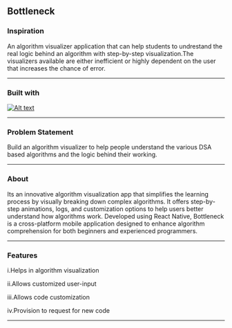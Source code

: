 

## Bottleneck

### Inspiration

An algorithm visualizer application that can help students to undrestand the real logic behind an algorithm with step-by-step visualization.The visualizers available are either inefficient or highly dependent on the user that increases the chance of error.

***
### Built with

<a href="https://reactnative.dev/" >![Alt text](https://github.com/souviks22/bottleneck-native/blob/master/react.jpeg)</a>

 ***
### Problem Statement

Build an algorithm visualizer to help people understand the various DSA based algorithms and the logic behind their working.

***

### About

Its an innovative algorithm visualization app that simplifies the learning process by visually breaking down complex algorithms. It offers step-by-step animations, logs, and customization options to help users better understand how algorithms work. Developed using React Native, Bottleneck is a cross-platform mobile application designed to enhance algorithm comprehension for both beginners and experienced programmers.

***

### Features

   i.Helps in algorithm  visualization

  ii.Allows customized user-input

 iii.Allows code customization

 iv.Provision to  request for new code

***



